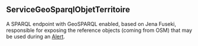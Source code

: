 ## ServiceGeoSparqlObjetTerritoire

A SPARQL endpoint with GeoSPARQL enabled, based on Jena Fuseki, responsible
for exposing the reference objects (coming from OSM) that may be used during an [Alert]().